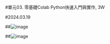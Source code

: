 #單元03. 零基礎Colab Python快速入門與實作, 3W   


#2024.03.19

##![image](https://github.com/Gwyn04/U1114171001/assets/162245831/637e4ffe-1247-489e-8044-488a2eea5315)

##![image](https://github.com/Gwyn04/U1114171001/assets/162245831/af844375-9cbe-4b24-a95b-30c599f1fd0a)
